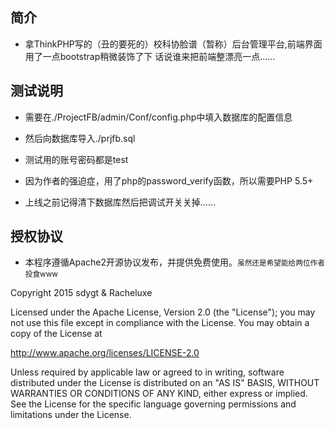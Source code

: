 ﻿## 简介

*  拿ThinkPHP写的（丑的要死的）校科协脸谱（暂称）后台管理平台,前端界面用了一点bootstrap稍微装饰了下
话说谁来把前端整漂亮一点……

## 测试说明

*  需要在./ProjectFB/admin/Conf/config.php中填入数据库的配置信息

*  然后向数据库导入./prjfb.sql

*  测试用的账号密码都是test

*  因为作者的强迫症，用了php的password_verify函数，所以需要PHP 5.5+

*  上线之前记得清下数据库然后把调试开关关掉……

## 授权协议

*  本程序遵循Apache2开源协议发布，并提供免费使用。<small>虽然还是希望能给两位作者投食www</small>

  Copyright 2015  sdygt & Racheluxe

  Licensed under the Apache License, Version 2.0 (the "License");
you may not use this file except in compliance with the License.
You may obtain a copy of the License at

   <http://www.apache.org/licenses/LICENSE-2.0>

  Unless required by applicable law or agreed to in writing, software
distributed under the License is distributed on an "AS IS" BASIS,
WITHOUT WARRANTIES OR CONDITIONS OF ANY KIND, either express or implied.
See the License for the specific language governing permissions and
limitations under the License.